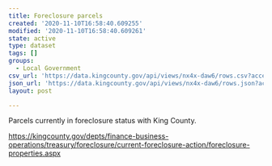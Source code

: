 ```yaml
---
title: Foreclosure parcels
created: '2020-11-10T16:58:40.609255'
modified: '2020-11-10T16:58:40.609261'
state: active
type: dataset
tags: []
groups:
  - Local Government
csv_url: 'https://data.kingcounty.gov/api/views/nx4x-daw6/rows.csv?accessType=DOWNLOAD'
json_url: 'https://data.kingcounty.gov/api/views/nx4x-daw6/rows.json?accessType=DOWNLOAD'
layout: post

---
```

Parcels currently in foreclosure status with King County.

https://kingcounty.gov/depts/finance-business-operations/treasury/foreclosure/current-foreclosure-action/foreclosure-properties.aspx
